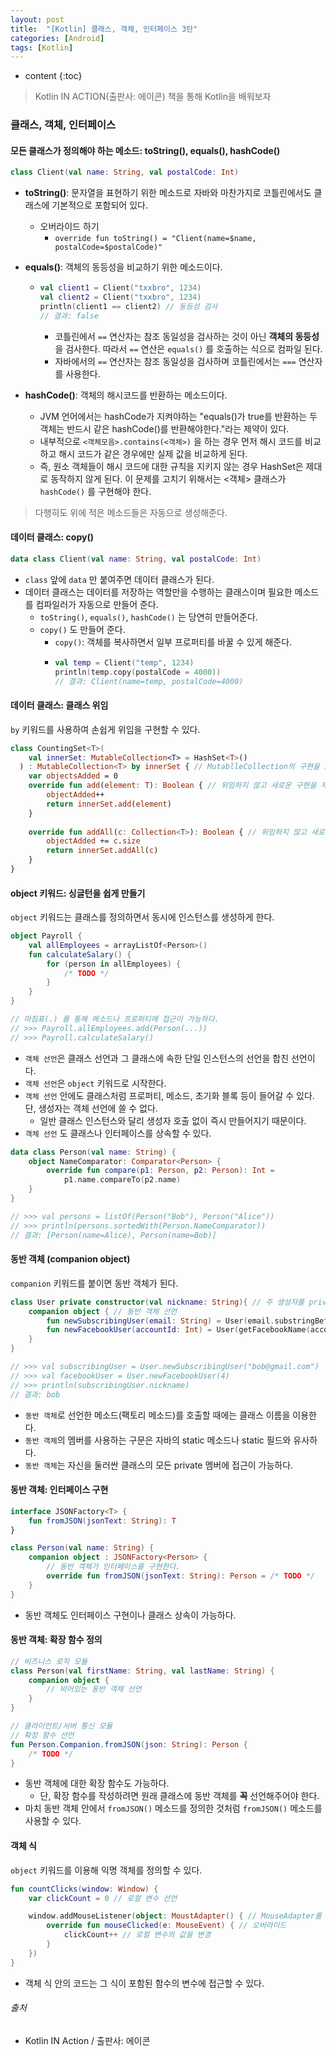 ```yaml
---
layout: post
title:  "[Kotlin] 클래스, 객체, 인터페이스 3탄"
categories: [Android]
tags: [Kotlin]
---
```


* content
{:toc}

> Kotlin IN ACTION(출판사: 에이콘) 책을 통해 Kotlin을 배워보자

### 클래스, 객체, 인터페이스

#### 모든 클래스가 정의해야 하는 메소드: toString(), equals(), hashCode()

```kotlin
class Client(val name: String, val postalCode: Int)
```

- **toString()**: 문자열을 표현하기 위한 메소드로 자바와 마찬가지로 코틀린에서도 클래스에 기본적으로 포함되어 있다.
  - 오버라이드 하기
    - `override fun toString() = "Client(name=$name, postalCode=$postalCode)"` 
- **equals()**: 객체의 동등성을 비교하기 위한 메소드이다.
  - ```kotlin
    val client1 = Client("txxbro", 1234)
    val client2 = Client("txxbro", 1234)
    println(client1 == client2) // 동등성 검사
    // 결과: false
    ```
      - 코틀린에서 `==` 연산자는 참조 동일성을 검사하는 것이 아닌 **객체의 동등성**을 검사한다. 따라서 `==` 연산은 `equals()` 를 호출하는 식으로 컴파일 된다.
      - 자바에서의 `==` 연산자는 참조 동일성을 검사하며 코틀린에서는 `===` 연산자를 사용한다.
  
- **hashCode()**: 객체의 해시코드를 반환하는 메소드이다.
  - JVM 언어에서는 hashCode가 지켜야하는 "equals()가 true를 반환하는 두 객체는 반드시 같은 hashCode()를 반환해야한다."라는 제약이 있다.
  - 내부적으로 `<객체모음>.contains(<객체>)` 을 하는 경우 먼저 해시 코드를 비교하고 해시 코드가 같은 경우에만 실제 값을 비교하게 된다.
  - 즉, 원소 객체들이 해시 코드에 대한 규칙을 지키지 않는 경우 HashSet은 제대로 동작하지 않게 된다. 이 문제를 고치기 위해서는 <객체> 클래스가 `hashCode()` 를 구현해야 한다.








> 다행히도 위에 적은 메소드들은 자동으로 생성해준다. 

#### 데이터 클래스: copy()

```kotlin
data class Client(val name: String, val postalCode: Int)
``` 

- `class` 앞에 `data` 만 붙여주면 데이터 클래스가 된다.
- 데이터 클래스는 데이터를 저장하는 역할만을 수행하는 클래스이며 필요한 메소드를 컴파일러가 자동으로 만들어 준다.
  - `toString()`, `equals()`, `hashCode()` 는 당연히 만들어준다.
  - `copy()` 도 만들어 준다.
    - `copy()`: 객체를 복사하면서 일부 프로퍼티를 바꿀 수 있게 해준다.
    - ```kotlin
      val temp = Client("temp", 1234)
      println(temp.copy(postalCode = 4000))
      // 결과: Client(name=temp, postalCode=4000)
      ```  
      
#### 데이터 클래스: 클래스 위임

`by` 키워드를 사용하여 손쉽게 위임을 구현할 수 있다.

```kotlin
class CountingSet<T>(
    val innerSet: MutableCollection<T> = HashSet<T>()
  ) : MutableCollection<T> by innerSet { // MutablleCollection의 구현을 innerSet 에게 위임한다. 
    var objectsAdded = 0
    override fun add(element: T): Boolean { // 위임하지 않고 새로운 구현을 제공
        objectAdded++
        return innerSet.add(element)
    }
    
    override fun addAll(c: Collection<T>): Boolean { // 위임하지 않고 새로운 구현을 제공
        objectAdded += c.size
        return innerSet.addAll(c)
    }
}
```

#### object 키워드: 싱글턴을 쉽게 만들기

`object` 키워드는 클래스를 정의하면서 동시에 인스턴스를 생성하게 한다.

```kotlin
object Payroll {
    val allEmployees = arrayListOf<Person>()
    fun calculateSalary() {
        for (person in allEmployees) {
            /* TODO */
        }
    }
}

// 마침표(.) 를 통해 메소드나 프로퍼티에 접근이 가능하다.
// >>> Payroll.allEmployees.add(Person(...))
// >>> Payroll.calculateSalary()
```

- `객체 선언`은 클래스 선언과 그 클래스에 속한 단일 인스턴스의 선언을 합친 선언이다.
- `객체 선언`은 `object` 키워드로 시작한다.
- `객체 선언` 안에도 클래스처럼 프로퍼티, 메소드, 초기화 블록 등이 들어갈 수 있다. 단, 생성자는 객체 선언에 쓸 수 없다.
  - 일반 클래스 인스턴스와 달리 생성자 호출 없이 즉시 만들어지기 때문이다.
- `객체 선언` 도 클래스나 인터페이스를 상속할 수 있다.

```kotlin
data class Person(val name: String) {
    object NameComparator: Comparator<Person> {
        override fun compare(p1: Person, p2: Person): Int = 
            p1.name.compareTo(p2.name)
    }
}

// >>> val persons = listOf(Person("Bob"), Person("Alice"))
// >>> println(persons.sortedWith(Person.NameComparator))
// 결과: [Person(name=Alice), Person(name=Bob)]
```

#### 동반 객체 (companion object)

`companion` 키워드를 붙이면 동반 객체가 된다.

```kotlin
class User private constructor(val nickname: String){ // 주 생성자를 private으로 생성
    companion object { // 동반 객체 선언
        fun newSubscribingUser(email: String) = User(email.substringBefore('@'))
        fun newFacebookUser(accountId: Int) = User(getFacebookName(accountId))
    }
}

// >>> val subscribingUser = User.newSubscribingUser("bob@gmail.com")
// >>> val facebookUser = User.newFacebookUser(4)
// >>> println(subscribingUser.nickname)
// 결과: bob
```

- `동반 객체`로 선언한 메소드(팩토리 메소드)를 호출할 때에는 클래스 이름을 이용한다.
- `동반 객체`의 멤버를 사용하는 구문은 자바의 static 메소드나 static 필드와 유사하다.
- `동반 객체`는 자신을 둘러싼 클래스의 모든 private 멤버에 접근이 가능하다. 

#### 동반 객체: 인터페이스 구현

```kotlin
interface JSONFactory<T> {
    fun fromJSON(jsonText: String): T
}

class Person(val name: String) {
    companion object : JSONFactory<Person> {
        // 동반 객체가 인터페이스를 구현한다.
        override fun fromJSON(jsonText: String): Person = /* TODO */
    }
}
```

- 동반 객체도 인터페이스 구현이나 클래스 상속이 가능하다.

#### 동반 객체: 확장 함수 정의

```kotlin
// 비즈니스 로직 모듈
class Person(val firstName: String, val lastName: String) {
    companion object {
        // 비어있는 동반 객체 선언
    }
}

// 클라이언트/서버 통신 모듈
// 확장 함수 선언
fun Person.Companion.fromJSON(json: String): Person {
    /* TODO */
}
```

- 동반 객체에 대한 확장 함수도 가능하다.
  - 단, 확장 함수를 작성하려면 원래 클래스에 동반 객체를 **꼭** 선언해주어야 한다.
- 마치 동반 객체 안에서 `fromJSON()` 메소드를 정의한 것처럼 `fromJSON()` 메소드를 사용할 수 있다.

#### 객체 식

`object` 키워드를 이용해 익명 객체를 정의할 수 있다.

```kotlin
fun countClicks(window: Window) {
    var clickCount = 0 // 로컬 변수 선언

    window.addMouseListener(object: MoustAdapter() { // MouseAdapter를 확장하는 익명 객체 선언 
        override fun mouseClicked(e: MouseEvent) { // 오버라이드
            clickCount++ // 로컬 변수의 값을 변경
        }
    })
}
```
- 객체 식 안의 코드는 그 식이 포함된 함수의 변수에 접근할 수 있다.



###### 출처

- Kotlin IN Action / 출판사: 에이콘
  